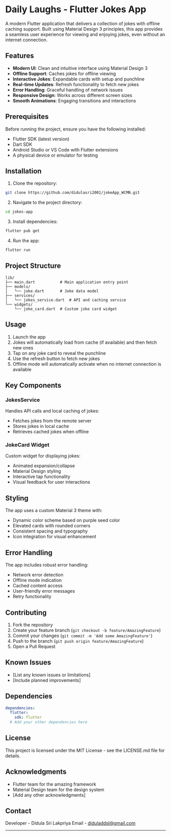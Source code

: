 # Daily Laughs - Flutter Jokes App

A modern Flutter application that delivers a collection of jokes with offline caching support. Built using Material Design 3 principles, this app provides a seamless user experience for viewing and enjoying jokes, even without an internet connection.

## Features

- **Modern UI**: Clean and intuitive interface using Material Design 3
- **Offline Support**: Caches jokes for offline viewing
- **Interactive Jokes**: Expandable cards with setup and punchline
- **Real-time Updates**: Refresh functionality to fetch new jokes
- **Error Handling**: Graceful handling of network issues
- **Responsive Design**: Works across different screen sizes
- **Smooth Animations**: Engaging transitions and interactions

## Prerequisites

Before running the project, ensure you have the following installed:
- Flutter SDK (latest version)
- Dart SDK
- Android Studio or VS Code with Flutter extensions
- A physical device or emulator for testing

## Installation

1. Clone the repository:
```bash
git clone https://github.com/didulasri2001/jokeApp_WCMN.git
```

2. Navigate to the project directory:
```bash
cd jokes-app
```

3. Install dependencies:
```bash
flutter pub get
```

4. Run the app:
```bash
flutter run
```

## Project Structure

```
lib/
├── main.dart           # Main application entry point
├── models/
│   └── joke.dart       # Joke data model
├── services/
│   └── jokes_service.dart  # API and caching service
└── widgets/
    └── joke_card.dart  # Custom joke card widget
```

## Usage

1. Launch the app
2. Jokes will automatically load from cache (if available) and then fetch new ones
3. Tap on any joke card to reveal the punchline
4. Use the refresh button to fetch new jokes
5. Offline mode will automatically activate when no internet connection is available

## Key Components

### JokesService
Handles API calls and local caching of jokes:
- Fetches jokes from the remote server
- Stores jokes in local cache
- Retrieves cached jokes when offline

### JokeCard Widget
Custom widget for displaying jokes:
- Animated expansion/collapse
- Material Design styling
- Interactive tap functionality
- Visual feedback for user interactions

## Styling

The app uses a custom Material 3 theme with:
- Dynamic color scheme based on purple seed color
- Elevated cards with rounded corners
- Consistent spacing and typography
- Icon integration for visual enhancement

## Error Handling

The app includes robust error handling:
- Network error detection
- Offline mode indication
- Cached content access
- User-friendly error messages
- Retry functionality

## Contributing

1. Fork the repository
2. Create your feature branch (`git checkout -b feature/AmazingFeature`)
3. Commit your changes (`git commit -m 'Add some AmazingFeature'`)
4. Push to the branch (`git push origin feature/AmazingFeature`)
5. Open a Pull Request

## Known Issues

- [List any known issues or limitations]
- [Include planned improvements]

## Dependencies

```yaml
dependencies:
  flutter:
    sdk: flutter
  # Add your other dependencies here
```

## License

This project is licensed under the MIT License - see the LICENSE.md file for details.

## Acknowledgments

- Flutter team for the amazing framework
- Material Design team for the design system
- [Add any other acknowledgments]

## Contact

Developer - Didula Sri Lakpriya
Email - [diduladdsl@gmail.com]()

---


